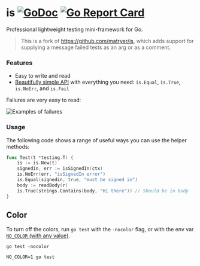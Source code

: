 # is [![GoDoc](https://godoc.org/zuern.dev/is?status.png)](http://godoc.org/zuern.dev/is) [![Go Report Card](https://goreportcard.com/badge/zuern.dev/is)](https://goreportcard.com/report/zuern.dev/is)

Professional lightweight testing mini-framework for Go.

> This is a fork of https://github.com/matryer/is, which adds support for
> supplying a message failed tests as an arg or as a comment.

### Features

- Easy to write and read
- [Beautifully simple API](https://pkg.go.dev/zuern.dev/is) with everything you
  need: `is.Equal`, `is.True`, `is.NoErr`, and `is.Fail`

Failures are very easy to read:

![Examples of failures](https://zuern.dev/is/raw/master/misc/delicious-failures.png)

### Usage

The following code shows a range of useful ways you can use the helper methods:

```go
func Test(t *testing.T) {
	is := is.New(t)
	signedin, err := isSignedIn(ctx)
	is.NoErr(err, "isSignedIn error")
	is.Equal(signedin, true, "must be signed in")
	body := readBody(r)
	is.True(strings.Contains(body, "Hi there")) // Should be in body
}
```

## Color

To turn off the colors, run `go test` with the `-nocolor` flag, or with the env
var [`NO_COLOR` (with any value)](https://no-color.org).

```
go test -nocolor
```

```
NO_COLOR=1 go test
```
